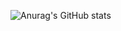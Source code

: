 ![Anurag's GitHub stats](https://github-readme-stats.vercel.app/api?username=swathy-z9q&count_private=true)

